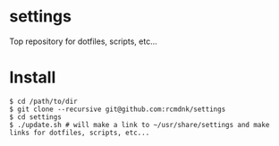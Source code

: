 # settings
Top repository for dotfiles, scripts, etc...


# Install

    $ cd /path/to/dir
    $ git clone --recursive git@github.com:rcmdnk/settings
    $ cd settings
    $ ./update.sh # will make a link to ~/usr/share/settings and make links for dotfiles, scripts, etc...

